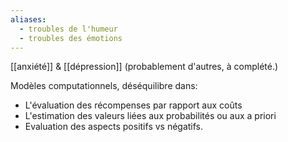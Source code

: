 ```yaml
---
aliases:
  - troubles de l'humeur
  - troubles des émotions
---
```

[[anxiété]] & [[dépression]] (probablement d'autres, à complété.)

Modèles computationnels, déséquilibre dans:
- L'évaluation des récompenses par rapport aux coûts
- L'estimation des valeurs liées aux probabilités ou aux a priori
- Evaluation des aspects positifs vs négatifs. 